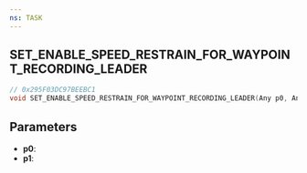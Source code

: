 ```yaml
---
ns: TASK
---
```

## SET_ENABLE_SPEED_RESTRAIN_FOR_WAYPOINT_RECORDING_LEADER

```c
// 0x295F03DC97BEEBC1
void SET_ENABLE_SPEED_RESTRAIN_FOR_WAYPOINT_RECORDING_LEADER(Any p0, Any p1);
```

## Parameters
* **p0**:
* **p1**:
